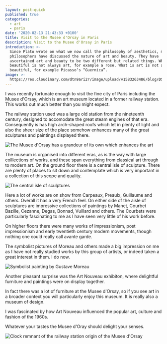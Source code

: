 ```yaml
---
layout: post-quick
published: true
categories:
  - art
  - paris
date: '2020-02-13 21:43:33 +0100'
title: Visit to the Musee d'Orsay in Paris
description: Visit to the Musee d'Orsay in Paris
introduction: >-
  Since Plato wrote on what we now call the philosophy of aesthetics, many
  philosophers have discussed the nature of art and beauty. They have
  ascertained art and beauty to be two different but related things. What is
  beautiful is not always art, for example a rose. What is art is not always
  beautiful, for example Picasso‘s “Guernica”.
image: >-
  https://res.cloudinary.com/dtn9ari2r/image/upload/v1583263486/blog/DSC_0220.jpg
---
```

I was recently fortunate enough to visit the fine city of Paris including the Musee d'Orsay, which is an art museum located in a former railway station. This works out much better than you might expect.

The railway station used was a large old station from the nineteenth century, designed to accomodate the great steam engines of that era. Consequently is has high arch-shaped roofs which let in plenty of light and also the sheer size of the place somehow enhances many of the great sculptures and paintings displayed there.

![The Musee d'Orsay has a grandeur of its own which enhances the art](https://res.cloudinary.com/dtn9ari2r/image/upload/v1583263287/blog/1720DB2D-E443-4523-95B4-B4BCEC62F627.jpg)

The museum is organised into different eras, as is the way with large colllections of works, and these span everything from classical art through to modern art. On the ground floor there is a central isle of sculpture. There are plenty of places to sit down and contemplate which is very important in a collection of this scope and quality.

![The central isle of sculptures](https://res.cloudinary.com/dtn9ari2r/image/upload/v1583263482/blog/DSC_0219.jpg)

Here a lot of works are on show from Carpeaux, Preaulx, Guillaume and others. Overall it has a very French feel. On either side of the aisle of sculptures are impressive collections of paintings by Manet, Courbet   Bazille, Cezanne, Degas, Bonnad, Vuillard and others. The Courbets were particularly fascinating to me as I have seen very little of his work before.

On higher floors there were many works of impressionism, post impressionism and early twentieth century modern movements, though nothing one could really call avante garde.

The symbolist pictures of Moreau and others made a big impression on me as I have not really studied works by this group of artists, or indeed taken a great interest in them. I do now.

![Symbolist painting by Gustave Moreau](https://res.cloudinary.com/dtn9ari2r/image/upload/a_exif/v1583263265/blog/4E22E6FB-6E09-45EC-B24D-0BE7DC9716B5.jpg)

Another pleasant surprise was the Art Nouveau exhibiton, where delightful furniture and paintings were on display together.

In fact there was a lot of furniture at the Musee d'Orsay, so if you see art in a broader context you will particularly enjoy this museum. It is really also a museum of design.

I was fascinated by how Art Nouveau influenced the popular art, culture and fashion of the 1960s.

Whatever your tastes the Musee d'Oray should delight your senses.

![Clock remnant of the railway station origin of the Musee d'Orsay](https://res.cloudinary.com/dtn9ari2r/image/upload/v1583263490/blog/DSC_0227.jpg)

